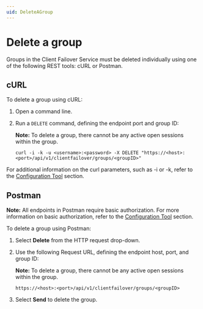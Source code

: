 ```yaml
---
uid: DeleteAGroup
---
```


# Delete a group

Groups in the Client Failover Service must be deleted individually using one of the following REST tools: cURL or Postman.

## cURL

To delete a group using cURL:

1. Open a command line.

2. Run a `DELETE` command, defining the endpoint port and group ID:

   **Note:** To delete a group, there cannot be any active open sessions within the group.

   ```
   curl -i -k -u <username>:<password> -X DELETE "https://<host>:<port>/api/v1/clientfailover/groups/<groupID>"
   ```

For additional information on the curl parameters, such as -i or -k, refer to the [Configuration Tool](xref:ConfigurationTools) section.

## Postman

**Note:** All endpoints in Postman require basic authorization. For more information on basic authorization, refer to the [Configuration Tool](xref:ConfigurationTools) section.

To delete a group using Postman:

1. Select **Delete** from the HTTP request drop-down.

2. Use the following Request URL, defining the endpoint host, port, and group ID:

   **Note:** To delete a group, there cannot be any active open sessions within the group.

   ```
   https://<host>:<port>/api/v1/clientfailover/groups/<groupID>
      ```

3. Select **Send** to delete the group.
